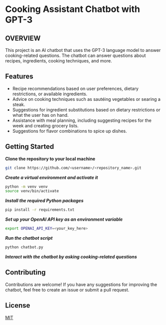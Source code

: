 
# Cooking Assistant Chatbot with GPT-3

## OVERVIEW
This project is an AI chatbot that uses the GPT-3 language model to answer cooking-related questions. The chatbot can answer questions about recipes, ingredients, cooking techniques, and more.



## Features

- Recipe recommendations based on user preferences, dietary restrictions, or available ingredients.
- Advice on cooking techniques such as sautéing vegetables or searing a steak.
- Suggestions for ingredient substitutions based on dietary restrictions or what the user has on hand.
- Assistance with meal planning, including suggesting recipes for the week and creating grocery lists.
- Suggestions for flavor combinations to spice up dishes.



## Getting Started
**Clone the repository to your local machine**

```bash
git clone https://github.com/<username>/<repository_name>.git

```
***Create a virtual environment and activate it***

```bash
python -m venv venv
source venv/bin/activate
```
***Install the required Python packages***
```bash
pip install -r requirements.txt

```
***Set up your OpenAI API key as an environment variable***
```bash
export OPENAI_API_KEY=<your_key_here>
```
***Run the chatbot script***
```bash
python chatbot.py
```
***Interact with the chatbot by asking cooking-related questions***
## Contributing

Contributions are welcome! If you have any suggestions for improving the chatbot, feel free to create an issue or submit a pull request.


## License

[MIT](https://choosealicense.com/licenses/mit/)

